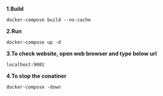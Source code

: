 **1.Build**

`docker-compose build --no-cache`

**2.Run**

`docker-compose up -d`


**3.To check website, open web browser and type below url**


`localhost:9001`


**4.To stop the conatiner**


`docker-compose -down`





